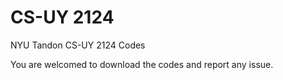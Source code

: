 # CS-UY 2124
NYU Tandon CS-UY 2124 Codes

You are welcomed to download the codes and report any issue.
